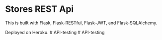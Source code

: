 # Stores REST Api

This is built with Flask, Flask-RESTful, Flask-JWT, and Flask-SQLAlchemy.

Deployed on Heroku.
#   A P I - t e s t i n g  
 # API-testing
